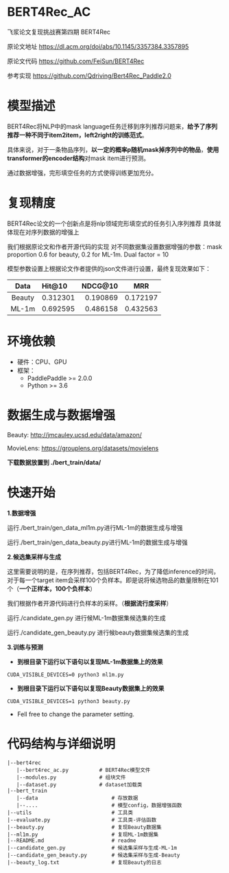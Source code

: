 # BERT4Rec_AC
飞浆论文复现挑战赛第四期 BERT4Rec

原论文地址 https://dl.acm.org/doi/abs/10.1145/3357384.3357895

原论文代码 https://github.com/FeiSun/BERT4Rec

参考实现 https://github.com/Qdriving/Bert4Rec_Paddle2.0

# 模型描述
BERT4Rec将NLP中的mask language任务迁移到序列推荐问题来，**给予了序列推荐一种不同于item2item，left2right的训练范式**。

具体来说，对于一条物品序列，**以一定的概率p随机mask掉序列中的物品**，**使用transformer的encoder结构**对mask item进行预测。

通过数据增强，完形填空任务的方式使得训练更加充分。

# 复现精度

BERT4Rec论文的一个创新点是将nlp领域完形填空式的任务引入序列推荐 具体就体现在对序列数据的增强上

我们根据原论文和作者开源代码的实现 对不同数据集设置数据增强的参数：mask proportion 0.6 for beauty, 0.2 for ML-1m. Dual factor = 10 

模型参数设置上根据论文作者提供的json文件进行设置，最终复现效果如下：



| Data | Hit@10 | NDCG@10 | MRR|
|:-------:|:-----|--------:|--------|
|Beauty| 0.312301 | 0.190869 |0.172197 |
|ML-1m| 0.692595| 0.486158 | 0.432563|


# 环境依赖
- 硬件：CPU、GPU
- 框架： 
   - PaddlePaddle >= 2.0.0 
   - Python >= 3.6
        

# 数据生成与数据增强

Beauty: http://jmcauley.ucsd.edu/data/amazon/

MovieLens: https://grouplens.org/datasets/movielens

**下载数据放置到 ./bert_train/data/**


# 快速开始

**1.数据增强**

运行./bert_train/gen_data_ml1m.py进行ML-1m的数据生成与增强

运行./bert_train/gen_data_beauty.py进行ML-1m的数据生成与增强

**2.候选集采样与生成**

这里需要说明的是，在序列推荐，包括BERT4Rec，为了降低inference的时间，对于每一个target item会采样100个负样本。即是说将候选物品的数量限制在101个（**一个正样本，100个负样本**）

我们根据作者开源代码进行负样本的采样。（**根据流行度采样**）

运行./candidate_gen.py 进行候ML-1m数据集候选集的生成

运行./candidate_gen_beauty.py 进行候beauty数据集候选集的生成

**3.训练与预测**

- **到根目录下运行以下语句以复现ML-1m数据集上的效果**
```
CUDA_VISIBLE_DEVICES=0 python3 ml1m.py 
```


- **到根目录下运行以下语句以复现Beauty数据集上的效果**
```
CUDA_VISIBLE_DEVICES=1 python3 beauty.py 
```

- Fell free to change the parameter setting.

# 代码结构与详细说明

```
|--bert4rec
   |--bert4rec_ac.py          # BERT4Rec模型文件
   |--modules.py              # 组块文件
   |--dataset.py              # dataset加载类            
|--bert_train                     
   |--data                        # 存放数据
   |--....                        # 模型config，数据增强函数
|--utils                          # 工具类
|--evaluate.py                    # 工具类-评估函数
|--beauty.py                      # 复现Beauty数据集
|--ml1m.py                        # 复现ML-1m数据集
|--README.md                      # readme
|--candidate_gen.py               # 候选集采样与生成-ML-1m
|--candidate_gen_beauty.py        # 候选集采样与生成-Beauty
|--beauty_log.txt                 # 复现Beauty的日志
```
